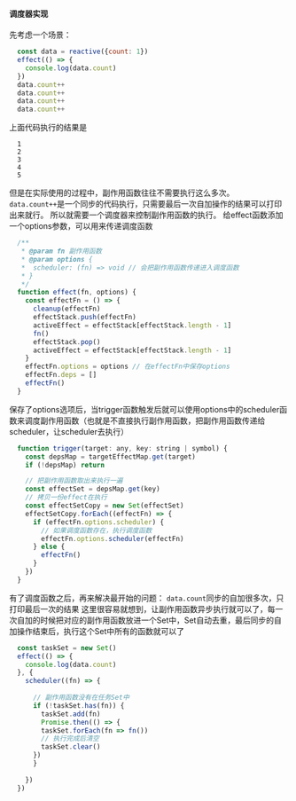 #### 调度器实现
 先考虑一个场景：
  ```js
    const data = reactive({count: 1})
    effect(() => {
      console.log(data.count)
    })
    data.count++
    data.count++
    data.count++
    data.count++
  ```
上面代码执行的结果是
```
  1
  2
  3
  4
  5
```
但是在实际使用的过程中，副作用函数往往不需要执行这么多次。`data.count++`是一个同步的代码执行，只需要最后一次自加操作的结果可以打印出来就行。
所以就需要一个调度器来控制副作用函数的执行。
给effect函数添加一个options参数，可以用来传递调度函数
```js
  /**
   * @param fn 副作用函数
   * @param options {
   *  scheduler: (fn) => void // 会把副作用函数传递进入调度函数
   * }
   */
  function effect(fn, options) {
    const effectFn = () => {
      cleanup(effectFn)
      effectStack.push(effectFn)
      activeEffect = effectStack[effectStack.length - 1]
      fn()
      effectStack.pop()
      activeEffect = effectStack[effectStack.length - 1]
    }
    effectFn.options = options // 在effectFn中保存options
    effectFn.deps = []
    effectFn()
  }
```
保存了options选项后，当trigger函数触发后就可以使用options中的scheduler函数来调度副作用函数（也就是不直接执行副作用函数，把副作用函数传递给scheduler，让scheduler去执行）
```js
  function trigger(target: any, key: string | symbol) {
    const depsMap = targetEffectMap.get(target)
    if (!depsMap) return

    // 把副作用函数取出来执行一遍
    const effectSet = depsMap.get(key)
    // 拷贝一份effect在执行
    const effectSetCopy = new Set(effectSet)
    effectSetCopy.forEach((effectFn) => {
      if (effectFn.options.scheduler) {
        // 如果调度函数存在，执行调度函数
        effectFn.options.scheduler(effectFn)
      } else {
        effectFn()
      }
    })
  }
```

有了调度函数之后，再来解决最开始的问题：
  `data.count`同步的自加很多次，只打印最后一次的结果
这里很容易就想到，让副作用函数异步执行就可以了，每一次自加的时候把对应的副作用函数放进一个Set中，Set自动去重，最后同步的自加操作结束后，执行这个Set中所有的函数就可以了
```js
  const taskSet = new Set()
  effect(() => {
    console.log(data.count)
  }, {
    scheduler((fn) => {
      
      // 副作用函数没有在任务Set中
      if (!taskSet.has(fn)) {
        taskSet.add(fn)
        Promise.then(() => {
        taskSet.forEach(fn => fn())
        // 执行完成后清空
        taskSet.clear()
      })
      }
      
    })
  })
```
